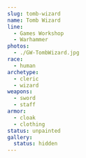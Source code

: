 ```yaml
---
slug: tomb-wizard
name: Tomb Wizard
line:
  - Games Workshop
  - Warhammer
photos:
  - ./GW-TombWizard.jpg
race:
  - human
archetype:
  - cleric
  - wizard
weapons:
  - sword
  - staff
armor:
  - cloak
  - clothing
status: unpainted
gallery:
  status: hidden
---
```

